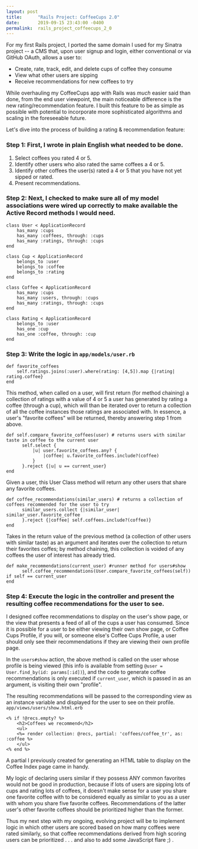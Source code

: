 ```yaml
---
layout: post
title:      "Rails Project: CoffeeCups 2.0"
date:       2019-09-15 23:43:00 -0400
permalink:  rails_project_coffeecups_2_0
---
```



For my first Rails project, I ported the same domain I used for my Sinatra project -- a CMS that, upon user signup and login, either conventional or via GitHub OAuth, allows a user to:
* Create, rate, track, edit, and delete cups of coffee they consume
* View what other users are sipping
* Receive recommendations for new coffees to try

While overhauling my CoffeeCups app with Rails was *much* easier said than done, from the end user viewpoint, the main noticeable difference is the new rating/recommendation feature. I built this feature to be as simple as possible with potential to incorporate more sophisticated algorithms and scaling in the foreseeable future.

Let's dive into the process of building a rating & recommendation feature:

### Step 1: First, I wrote in plain English what needed to be done.

1. Select coffees you rated 4 or 5.
2. Identify other users who also rated the same coffees a 4 or 5.
3. Identify other coffees the user(s) rated a 4 or 5 that you have not yet sipped or rated.
4. Present recommendations.

### Step 2: Next, I checked to make sure all of my model associations were wired up correctly to make available the Active Record methods I would need.

```
class User < ApplicationRecord
    has_many :cups
    has_many :coffees, through: :cups
    has_many :ratings, through: :cups
end
	
class Cup < ApplicationRecord
    belongs_to :user
    belongs_to :coffee
    belongs_to :rating
end
	
class Coffee < ApplicationRecord
    has_many :cups
    has_many :users, through: :cups
    has_many :ratings, through: :cups
end

class Rating < ApplicationRecord
    belongs_to :user
    has_one :cup
    has_one :coffee, through: :cup
end
```

### Step 3: Write the logic in `app/models/user.rb`

```
def favorite_coffees
    self.ratings.joins(:user).where(rating: [4,5]).map {|rating| rating.coffee}
end
```
This method, when called on a user, will first return (for method chaining) a collection of ratings with a value of 4 or 5 a user has generated by rating a coffee (through a cup), which will than be iterated over to return a collection of all the coffee instances those ratings are associated with. In essence, a user's "favorite coffees" will be returned, thereby answering step 1 from above.

```
def self.compare_favorite_coffees(user) # returns users with similar taste in coffee to the current user
      self.select {
          |u| user.favorite_coffees.any? {
              |coffee| u.favorite_coffees.include?(coffee)
          }
      }.reject {|u| u == current_user}
end
```
Given a user, this User Class method will return any other users that share any favorite coffees.

```
def coffee_recommendations(similar_users) # returns a collection of coffees recommended for the user to try
      similar_users.collect {|similar_user| similar_user.favorite_coffee
      }.reject {|coffee| self.coffees.include?(coffee)}    
end
```
Takes in the return value of the previous method (a collection of other users with similar taste) as an argument and iterates over the collection to return their favorites coffes; by method chaining, this collection is voided of any coffees the user of interest has already tried.

```
def make_recommendations(current_user) #runner method for users#show
      self.coffee_recommendations(User.compare_favorite_coffees(self)) if self == current_user
end
```

### Step 4: Execute the logic in the controller and present the resulting coffee recommendations for the user to see.

I designed coffee recommendations to display on the user's show page, or the view that presents a feed of all of the cups a user has consumed. Since it is possible for a user to be either viewing their own show page, or Coffee Cups Profile, if you will, or someone else's Coffee Cups Profile, a user should only see their recommendations if they are viewing their own profile page.

In the `users#show` action, the above method is called on the user whose profile is being viewed (this info is available from setting `@user = User.find_by(id: params[:id])`), and the code to generate coffee recommendations is only executed if `current_user`, which is passed in as an argument, is visiting their own "profile".

The resulting recommendations will be passed to the corresponding view as an instance variable and displayed for the user to see on their profile.
`app/views/users/show.html.erb`
```
<% if !@recs.empty? %>
    <h2>Coffees we recommend</h2>
    <ul>
    <%= render collection: @recs, partial: 'coffees/coffee_tr', as: :coffee %>
    </ul>
<% end %>
```
A partial I previously created for generating an HTML table to display on the Coffee Index page came in handy.

My logic of declaring users similar if they possess ANY common favorites would not be good in production, because if lots of users are sipping lots of cups and rating lots of coffees, it doesn't make sense for a user you share one favorite coffee with to be considered equally as similar to you as a user with whom you share five favorite coffees. Recommendations of the latter user's other favorite coffees should be prioritized higher than the former.

Thus my next step with my ongoing, evolving project will be to implement logic in which other users are scored based on how many coffees were rated similarly, so that coffee recommendations derived from high scoring users can be prioritized . . . and also to add some JavaScript flare ;) .



 
